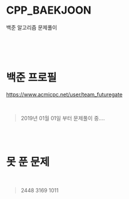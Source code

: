 # CPP_BAEKJOON
백준 알고리즘 문제풀이

<br/>
<br/>
<br/>

# 백준 프로필
https://www.acmicpc.net/user/team_futuregate

<br/>

> 2019년 01월 01일 부터 문제풀이 중....

<br/>
<br/>

# 못 푼 문제

<br/>

> 2448
> 3169
> 1011
